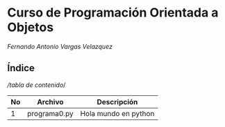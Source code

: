 # Curso de Programación Orientada a Objetos

*Fernando Antonio Vargas Velazquez*

## Índice

*/tabla de contenido*/

|No|Archivo     |Descripción         |
|--|------------|--------------------|
|1 |programa0.py|Hola mundo en python|
